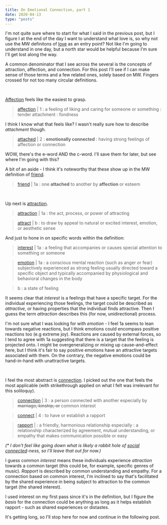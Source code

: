 ```yaml
---
title: On Emotional Connection, part 1
date: 2020-04-13
type: "posts"
---
```


I'm not quite sure where to start for what I said in the previous post, but I figure I at the end of the day I want to understand what love is, so why not use the MW definitons of [love](https://www.merriam-webster.com/dictionary/love) as an entry point? Not like I'm going to understand in one day, but a north star would be helpful because I'm sure I'll get lost along the way.

A common denominator that I see across the several is the concepts of attraction, affection, and connection. For this post I'll see if I can make sense of those terms and a few related ones, solely based on MW. Fingers crossed for not too many circular definitions.

<br/>

[Affection](https://www.merriam-webster.com/dictionary/affection) feels like the easiest to grasp.

> [affection](https://www.merriam-webster.com/dictionary/affection) | 1 : a feeling of liking and caring for someone or something : tender attachment : fondness

I think I know what that feels like? I wasn't really sure how to describe _attachment_ though.

> [attached](https://www.merriam-webster.com/dictionary/attached) | 2 : **emotionally connected** : having strong feelings of affection or connection

WOW, there's the e-word AND the c-word. I'll save them for later, but see where I'm going with this?  

A bit of an aside - I think it's noteworthy that these show up in the MW definition of [friend](https://www.merriam-webster.com/dictionary/friend).

> [friend](https://www.merriam-webster.com/dictionary/friend) | 1a : one **attached** to another by **affection** or esteem

<br/>


Up next is [attraction](https://www.merriam-webster.com/dictionary/attraction).

> [attraction](https://www.merriam-webster.com/dictionary/attraction) | 1a : the act, process, or power of attracting

> [attract](https://www.merriam-webster.com/dictionary/attract) | b : to draw by appeal to natural or excited interest, emotion, or aesthetic sense


And just to hone in on specific words within the definition:

> [interest](https://www.merriam-webster.com/dictionary/interest) | 1a : a feeling that accompanies or causes special attention to something or someone

> [emotion](https://www.merriam-webster.com/dictionary/emotion) | 1a : a conscious mental reaction (such as anger or fear) subjectively experienced as strong feeling usually directed toward a specific object and typically accompanied by physiological and behavioral changes in the body

> b : a state of feeling

It seems clear that _interest_ is a feelings that have a specific target. For the individual experiencing those feelings, the target could be described as _attractive_, or having properties that the individual finds attractive. Then I guess the term _attraction_ describes this (for now, unidirectional) process.

I'm not sure what I was looking for with _emotion_ - I feel 1a seems to lean towards negative reactions, but I think emotions could encompass positive reactions too (e.g extreme joy). Reactions are caused by external forces, so I tend to agree with 1a suggesting that there is a target that the feeling is projected onto. I might be overgeneralizing or mixing up cause-and-effect here, but I think it's fair to say positive emotions have an attractive targets associated with them. On the contrary, the negative emotions could be hand-in-hand with unattractive targets.

<br/>


I feel the most abstract is [connection](https://www.merriam-webster.com/dictionary/connection). I picked out the one that feels the most applicable (with strikethrough applied on what I felt was irrelevant for this soliloquy).

> [connection](https://www.merriam-webster.com/dictionary/connection) | 3 : a person connected with another especially by ~~marriage, kinship, or~~ common interest

> [connect](https://www.merriam-webster.com/dictionary/connect) | 4 : to have or establish a rapport

> [rapport](https://www.merriam-webster.com/dictionary/rapport) | : a friendly, harmonious relationship especially : a relationship characterized by agreement, mutual understanding, or empathy that makes communication possible or easy


_(* I don't feel like going down what is likely a rabbit hole of [social](https://www.merriam-webster.com/dictionary/social) [connected](https://www.merriam-webster.com/dictionary/connected)-ness, so I'll leave that out for now.)_

I guess common _interest_ means these individuals experience _attraction_ towards a common target (this could be, for example, specific genres of music). _Rapport_ is described by common understanding and empathy. For a connection based on common interest, I'm inclined to say that's facilitated by the shared experience in being subject to attraction to the common target (the shared interest).

I used interest on my first pass since it's in the definition, but I figure the _basis_ for the connection could be anything as long as it helps establish rapport - such as shared experiences or distastes.

It's getting long, so I'll stop here for now and continue in the following post.
